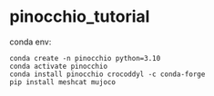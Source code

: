 # pinocchio_tutorial

conda env:
```
conda create -n pinocchio python=3.10
conda activate pinocchio
conda install pinocchio crocoddyl -c conda-forge
pip install meshcat mujoco
```
